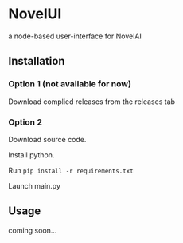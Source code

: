 # NovelUI
a node-based user-interface for NovelAI

## Installation
### Option 1 (not available for now)
Download complied releases from the releases tab

### Option 2
Download source code.

Install python.

Run `pip install -r requirements.txt`

Launch main.py

## Usage
coming soon...
